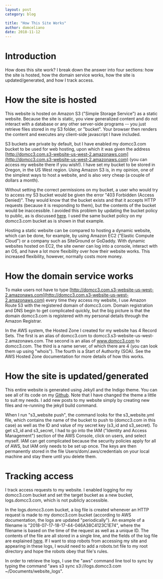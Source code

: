 ```yaml
---
layout: post
category: blog

title: "How This Site Works"
author: domceliano
date: 2018-11-12
---
```


# Introduction
How does this site work? I break down the answer into four sections: how the site is hosted, how the domain service works, how the site is updated/generated, and how I track access.

# How the site is hosted
This website is hosted on Amazon S3 ("Simple Storage Service") as a static website. Because the site is static, you view generalized content and do not interact with a database or any other server-side programs -- you just retrieve files stored in my S3 folder, or "bucket". Your browser then renders the content and executes any client-side javascript I have included.

S3 buckets are private by default, but I have enabled my domcc3.com bucket to be used for web hosting, upon which it was given the address [http://domcc3.com.s3-website-us-west-2.amazonaws.com](http://domcc3.com.s3-website-us-west-2.amazonaws.com) (you can access my website there if you wish!). I have set my bucket to be stored in Oregon, in the US West region. Using Amazon S3 is, in my opinion, one of the simplest ways to host a website, and is also very cheap (a couple of dollars a month).

Without setting the correct permissions on my bucket, a user who would try to access my S3 bucket would be given the error "403 Forbidden (Access Denied)". They would know that the bucket exists and that it accepts HTTP requests (because it is responding to them), but the contents of the bucket would be inaccessible. I avoided this problem by updating the bucket policy to public, as is discussed [here](https://docs.aws.amazon.com/AmazonS3/latest/dev/WebsiteAccessPermissionsReqd.html). I used the same bucket policy on my domcc3.com bucket as is shown in that example.

Hosting a static website can be compared to hosting a dynamic website, which can be done, for example, by using Amazon EC2 ("Elastic Compute Cloud") or a company such as SiteGround or GoDaddy. With dynamic websites hosted on EC2, the site owner can log into a console, interact with an OS, and have a lot more flexibility over how their website works. This increased flexibility, however, normally costs more money.

# How the domain service works
To make users not have to type [http://domcc3.com.s3-website-us-west-2.amazonaws.com](http://domcc3.com.s3-website-us-west-2.amazonaws.com) every time they access my website, I use Amazon Route 53 with the registered domain of domcc3.com. Domain registration and DNS begin to get complicated quickly, but the big picture is that the domain domcc3.com is registered with my personal details through the Amazon Registrar.

In the AWS system, the Hosted Zone I created for my website has 4 Record Sets. The first is an alias of domcc3.com to domcc3.s3-website-us-west-2.amazonaws.com. The second is an alias of www.domcc3.com to domcc3.com. The third is a name server, of which there are 4 (you can look them up using "whois"). The fourth is a Start of Authority (SOA). See the AWS Hosted Zone documentation for more details of how this works.

# How the site is updated/generated
This entire website is generated using Jekyll and the Indigo theme. You can see all of its code on my [Github](https://github.com/dceliano/personal-website). Note that I have changed the theme a little to suit my needs. I add new posts to my website simply by creating new files and re-running the jekyll build command.

When I run "s3_website push", the command looks for the s3_website.yml file, which contains the name of the bucket to push to (domcc3.com in this case) as well as the ID and value of my secret key (s3_id and s3_secret). To get s3_id and s3_secret, I had to go into the IAM ("Identity and Access Management") section of the AWS Console, click on users, and select myself. IAM can get complicated because the security policies apply for all of AWS, but IAM only needs to be set up once. The keys are then permanently stored in the file Users/dom/.aws/credentials on your local machine and stay there until you delete them.

# Tracking access
I track access requests to my website. I enabled logging for my domcc3.com bucket and set the target bucket as a new bucket, logs.domcc3.com, which is not publicly accessible.

In the logs.domcc3.com bucket, a log file is created whenever an HTTP request is made to my domcc3.com bucket (according to AWS documentation, the logs are updated "periodically"). An example of a filename is "2018-07-17-18-17-44-046A38C4123C1E74", where the filename is based on the time of the request as well as a unique ID. The contents of the file are all stored in a single line, and the fields of the log file are explained [here](https://docs.aws.amazon.com/AmazonS3/latest/dev/LogFormat.html). If I want to stop robots from accessing my site and appearing in these logs, I would need to add a robots.txt file to my root directory and hope the robots obey that file's rules.

In order to retrieve the logs, I use the "aws" command line tool to sync by typing the command "aws s3 sync s3://logs.domcc3.com ~/Documents/website_logs".